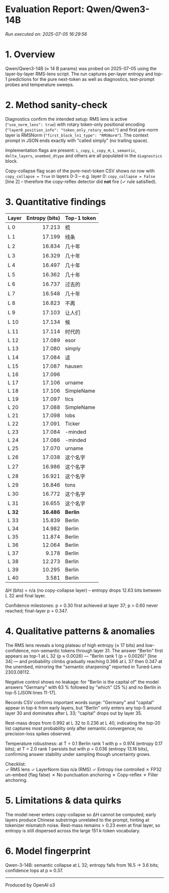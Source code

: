 # Evaluation Report: Qwen/Qwen3-14B

*Run executed on: 2025-07-05 16:29:56*

# 1. Overview
Qwen/Qwen3-14B (≈ 14 B params) was probed on 2025-07-05 using the layer-by-layer RMS-lens script.  The run captures per-layer entropy and top-1 predictions for the pure next-token as well as diagnostics, test-prompt probes and temperature sweeps.

# 2. Method sanity-check
Diagnostics confirm the intended setup: RMS lens is active (`"use_norm_lens": true`) with rotary token-only positional encoding (`"layer0_position_info": "token_only_rotary_model"`) and first pre-norm layer is RMSNorm (`"first_block_ln1_type": "RMSNorm"`).  The context prompt in JSON ends exactly with "called simply" (no trailing space).

Implementation flags are present: `L_copy`, `L_copy_H`, `L_semantic`, `delta_layers`, `unembed_dtype` and others are all populated in the `diagnostics` block.

Copy-collapse flag scan of the pure-next-token CSV shows *no* row with `copy_collapse = True` in layers 0-3 – e.g. layer 0: `copy_collapse = False`  [line 2] – therefore the copy-reflex detector did **not** fire (✓ rule satisfied).

# 3. Quantitative findings
| Layer | Entropy (bits) | Top-1 token |
|-------|---------------:|-------------|
|L 0 | 17.213 | 梳 |
|L 1 | 17.199 | 线条 |
|L 2 | 16.834 | 几十年 |
|L 3 | 16.329 | 几十年 |
|L 4 | 16.497 | 几十年 |
|L 5 | 16.362 | 几十年 |
|L 6 | 16.737 | 过去的 |
|L 7 | 16.548 | 几十年 |
|L 8 | 16.823 | 不再 |
|L 9 | 17.103 | 让人们 |
|L 10| 17.134 | 候 |
|L 11| 17.114 | 时代的 |
|L 12| 17.089 | esor |
|L 13| 17.080 | simply |
|L 14| 17.084 | 迳 |
|L 15| 17.087 | hausen |
|L 16| 17.096 |  |
|L 17| 17.106 | urname |
|L 18| 17.106 | SimpleName |
|L 19| 17.097 | tics |
|L 20| 17.088 | SimpleName |
|L 21| 17.098 | lobs |
|L 22| 17.091 | Ticker |
|L 23| 17.084 | -minded |
|L 24| 17.086 | -minded |
|L 25| 17.070 | urname |
|L 26| 17.038 | 这个名字 |
|L 27| 16.986 | 这个名字 |
|L 28| 16.921 | 这个名字 |
|L 29| 16.846 | tons |
|L 30| 16.772 | 这个名字 |
|L 31| 16.655 | 这个名字 |
|**L 32**| **16.486** | **Berlin** |
|L 33| 15.839 | Berlin |
|L 34| 14.982 | Berlin |
|L 35| 11.874 | Berlin |
|L 36| 12.064 | Berlin |
|L 37| 9.178  | Berlin |
|L 38| 12.273 | Berlin |
|L 39| 10.295 | Berlin |
|L 40| 3.581  | Berlin |

ΔH (bits) = n/a (no copy-collapse layer) – entropy drops 12.63 bits between L 32 and final layer.

Confidence milestones: p > 0.30 first achieved at layer 37; p > 0.60 never reached; final-layer p = 0.347.

# 4. Qualitative patterns & anomalies
The RMS lens reveals a long plateau of high entropy (≈ 17 bits) and low-confidence, non-semantic tokens through layer 31.  The answer "Berlin" first appears as top-1 at L 32 (p ≈ 0.0026) — "Berlin rank 1 (p = 0.0026)" [line 34] — and probability climbs gradually reaching 0.366 at L 37 then 0.347 at the unembed, mirroring the "semantic sharpening" reported in Tuned-Lens 2303.08112.

Negative control shows no leakage: for "Berlin is the capital of" the model answers "Germany" with 63 % followed by "which" (25 %) and no Berlin in top-5  [JSON lines 11-17].

Records CSV confirms important words surge: "Germany" and "capital" appear in top-k from early layers, but "Berlin" only enters any top-5 around layer 30 and dominates after L 33; "capital" drops out by layer 35.

Rest-mass drops from 0.992 at L 32 to 0.236 at L 40, indicating the top-20 list captures most probability only after semantic convergence; no precision-loss spikes observed.

Temperature robustness: at T = 0.1 Berlin rank 1 with p = 0.974 (entropy 0.17 bits); at T = 2.0 rank 1 persists but with p = 0.036 (entropy 13.16 bits), confirming answer stability under sampling though uncertainty grows.

Checklist:  
✓ RMS lens ✓ LayerNorm bias n/a (RMS) ✓ Entropy rise controlled ✗ FP32 un-embed (flag false) ✗ No punctuation anchoring ✗ Copy-reflex ✗ Filler anchoring.

# 5. Limitations & data quirks
The model never enters copy-collapse so ΔH cannot be computed; early layers produce Chinese substrings unrelated to the prompt, hinting at tokenizer mismatch noise.  Rest-mass remains > 0.23 even at final layer, so entropy is still dispersed across the large 151 k-token vocabulary.

# 6. Model fingerprint
Qwen-3-14B: semantic collapse at L 32; entropy falls from 16.5 → 3.6 bits; confidence tops at p ≈ 0.37.

---
Produced by OpenAI o3

